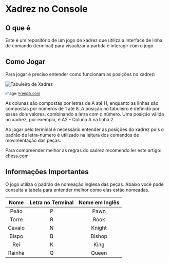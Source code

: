 # Xadrez no Console
## O que é
Este é um repositório de um jogo de xadrez que utiliza a interface de linha de comando (terminal) para visualizar a partida e interagir com o jogo.

## Como Jogar
Para jogar é preciso entender como funcionam as posições no xadrez:

![Tabuleiro de Xadrez](https://img.freepik.com/free-photo/strategy-chess-concept-with-chess-figures-checkerboard-top-view_176474-6711.jpg?w=740&t=st=1676652003~exp=1676652603~hmac=4dc6e208872e466bd0a1f8009317279a619e0ad25c7e297cfce5ecf337e1ec04)

<small>image: [Freepik.com](https://www.freepik.com/)</small>

As colunas são compostas por letras de A até H, enquanto as linhas são compostas por números de 1 até 8. A posição no tabuleiro é definido por esses dois valores, combinando a letra com o número. Uma posição válida no xadrez, por exemplo, é A2 - Coluna A na linha 2.

Ao jogar pelo terminal é necessário entender as posições do xadrez pois o padrão de letra-número é utilizado na leitura dos comandos de movimentação das peças.

Para compreender melhor as regras do xadrez recomendo ler este artigo: [chess.com](https://www.chess.com/pt-BR/como-jogar-xadrez)

## Informações Importantes
O jogo utiliza o padrão de nomeação inglesa das peças. Abaixo você pode consulta a tabela para entender melhor como elas estão nomeadas.

|Nome|Letra no Terminal|Nome em Inglês|
|--|--|--|
|<center>Peão|<center>P|<center>Pawn|
|<center>Torre|<center>R|<center>Rook|
|<center>Cavalo|<center>N|<center>Knight|
|<center>Bispo|<center>B|<center>Bishop|
|<center>Rei|<center>K|<center>King|
|<center>Rainha|<center>Q|<center>Queen|
